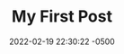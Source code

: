 ---
layout: post
title:  "My First Post"
date:   2022-02-19 22:30:22 -0500
categories: jekyll update
---